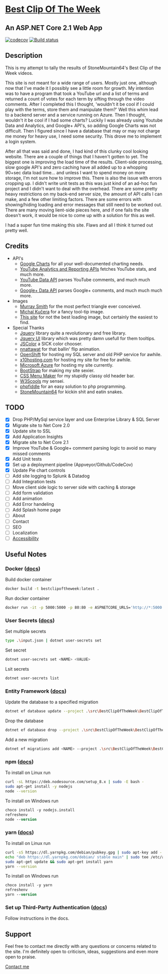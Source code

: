 # [Best Clip Of The Week](https://www.bestclipoftheweek.com/)

## An ASP.NET Core 2.1 Web App

[![codecov](https://codecov.io/gh/Reptarsrage/bestClipOfTheWeek/branch/master/graph/badge.svg)](https://codecov.io/gh/Reptarsrage/bestClipOfTheWeek)
[![Build status](https://ci.appveyor.com/api/projects/status/4ntsr4sl2vey3krf?svg=true)](https://ci.appveyor.com/project/Reptarsrage/bestclipoftheweek)

## Description

This is my attempt to tally the results of StoneMountain64's Best Clip of the Week videos.

This site is not meant for a wide range of users. Mostly just one, although now
that I've made it I possibly see a little room for growth. My intention was to
have a program that took a YouTube url and a list of terms and returned a count of votes
for each term by sifting through the video comments. After I completed this I thought,
'wouldn't it be cool if I could play with the terms, store them and manipulate them?'
Well this whim lead to a backend server and a service running on Azure. Then I thought,
wouldn't it be cool if I had some charts? Luckily I was already using Youtube Data and
Analytics, and Google+ API's, so adding Google Charts was not difficult. Then I figured since I
have a database that may or may not charge me money for heavy use, I need some
security. This drove me to implement a login system.

After all that was said and done, I had kind of this clunky cool looking website.
There are a couple of things that I haven't gotten to yet. The biggest one is
improving the load time of the results. Client-side processing, slow google API's
and zero caching have all added up to a whopping 90+sec data load time... and
unless I want to spend money on more storage, I'm not sure how to improve
this. There is also the issue with errors cropping up. I didn't write unit
tests as this was just kind of an ad-hoc fun project and I didn't want to deal
with the overhead. There are some pretty heavy restrictions on my back-end server
size, the amount of API calls I can make, and a few other limiting factors.
There are some errors with showing/hiding loading and error messages that still
need to be worked out. There are many moving lient-side pieces here, and if one fails the
site doesn't work, it would be nice to come up with a solution for this as well.

I had a super fun time making this site. Flaws and all I think it turned out pretty well.

## Credits

- API's
  - [Google Charts](https://developers.google.com/chart/) for all your well-documented charting needs.
  - [YouTube Analytics and Reporting APIs](https://developers.google.com/youtube/analytics/) fetches YouTube stats, and much more.
  - [YouTube Data API](https://developers.google.com/youtube/v3/) parses YouTube comments, and much much more.
  - [Google+ Data API](https://developers.google.com/+/api/) parses Google+ comments, and much much much more.
- Images
  - [Murray Smith](http://stackoverflow.com/questions/14446677/how-to-make-3-corner-rounded-triangle-in-css) for the most perfect triangle ever conceived.
  - [Michal Kučera](https://www.iconfinder.com/icons/401329/help_info_information_support_tip_tooltip_icon) for a fancy tool-tip image.
  - [This site](http://pixshark.com/spinner-gif-transparent-background.htm) for not the best loading image, but certainly the easiest to find.
- Special Thanks
  - [Jquery](https://jquery.com/) library quite a revolutionary and free library.
  - [Jquery UI](https://jqueryui.com/) library which was pretty damn usefull for them tooltips.
  - [JSColor](http://jscolor.com/) a SICK color chooser.
  - [nnattawat](http://nnattawat.github.io/flip/) for that ballin' flip animation.
  - [OpenShift](https://www.openshift.com/) for hosting my SQL server and old PHP service for awhile.
  - [x10hosting.com](https://x10hosting.com/) for hosting my site for free for awhile.
  - [Microsoft Azure](https://azure.microsoft.com/) for hosting my site currently.
  - [BootStrap](http://getbootstrap.com/) for making my site sexier.
  - [CSS Menu Maker](http://cssmenumaker.com/menu/responsive-menu-bar) for my stupidly classy old header bar.
  - [W3Scools](http://www.w3schools.com/) my sensei.
  - [phpfiddle](http://phpfiddle.org/) for an easy solution to php programming.
  - [StoneMountain64](https://www.youtube.com/channel/UCN-v-Xn9S7oYk0X2v1jx1Qg) for kickin shit and eatin snakes.

## TODO

- [x] Drop PHP/MySql service layer and use Enterprise Library & SQL Server
- [x] Migrate site to Net Core 2.0
- [x] Update site to SSL
- [x] Add Application Insights
- [x] Migrate site to Net Core 2.1
- [x] Improve YouTube & Google+ comment parsing logic to avoid so many missed comments
- [x] Add Unit tests
- [x] Set up a deployment pipeline (Appveyor/Github/CodeCov)
- [x] Update Pie chart controls
- [ ] Add site logging to Splunk & Datadog
- [ ] Add Integration tests
- [ ] Move client side logic to server side with caching & storage
- [ ] Add form validation
- [ ] Add animation
- [ ] Add Error handeling
- [ ] Add Splash home page
- [ ] About
- [ ] Contact
- [ ] SEO
- [ ] Localization
- [ ] [Accessibility](https://www.w3.org/WAI/standards-guidelines/aria/)

## Useful Notes

### Docker ([docs](https://docs.docker.com/engine/reference/commandline/docker/))

Build docker container

```sh
docker build -t bestclipoftheweek:latest .
```

Run docker container

```sh
docker run -it -p 5000:5000 -p 80:80 -e ASPNETCORE_URLS='http://*:5000' bestclipoftheweek:latest
```

### User Secrets ([docs](https://docs.microsoft.com/en-us/aspnet/core/security/app-secrets))

Set multiple secrets

```sh
type .\input.json | dotnet user-secrets set
```

Set secret

```sh
dotnet user-secrets set <NAME> <VALUE>
```

Lsit secrets

```sh
dotnet user-secrets list
```

### Entity Framework ([docs](https://docs.microsoft.com/en-us/ef/core/miscellaneous/cli/dotnet))

Update the database to a specified migration

```sh
dotnet ef database update --project .\src\BestClipOfTheWeek\BestClipOfTheWeek.csproj --startup-project .\src\BestClipOfTheWeek\BestClipOfTheWeek.csproj
```

Drop the database

```sh
dotnet ef database drop --project .\src\BestClipOfTheWeek\BestClipOfTheWeek.csproj --startup-project .\src\BestClipOfTheWeek\BestClipOfTheWeek.csproj
```

Add a new migration

```sh
dotnet ef migrations add <NAME> --project .\src\BestClipOfTheWeek\BestClipOfTheWeek.csproj --startup-project .\src\BestClipOfTheWeek\BestClipOfTheWeek.csproj
```

### npm ([docs](https://nodejs.org/en/download/package-manager/))

To install on Linux run

```sh
curl -sL https://deb.nodesource.com/setup_8.x | sudo -E bash -
sudo apt-get install -y nodejs
node --version
```

To install on Windows run

```ps
choco install -y nodejs.install
refreshenv
node --version
```

### yarn ([docs](https://yarnpkg.com/lang/en/docs/install/))

To install on Linux run

```sh
curl -sS https://dl.yarnpkg.com/debian/pubkey.gpg | sudo apt-key add -
echo "deb https://dl.yarnpkg.com/debian/ stable main" | sudo tee /etc/apt/sources.list.d/yarn.list
sudo apt-get update && sudo apt-get install yarn
yarn --version
```

To install on Windows run

```ps
choco install -y yarn
refreshenv
yarn --version
```

### Set up Third-Party Authentication ([docs](https://docs.microsoft.com/en-us/aspnet/core/security/authentication/social/index))

Follow instructions in the docs.

## Support

Feel free to contact me directly with any questions or concerns related to the site. I'm definitely open to criticism, ideas, suggestions and even more open to praise.

[Contact me](mailto:justinprobb@gmail.com)
